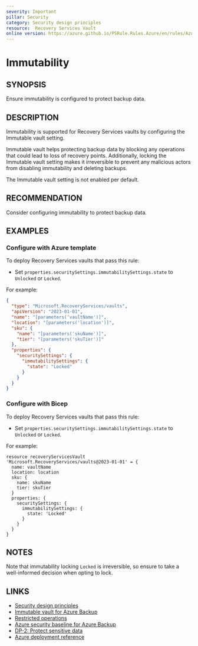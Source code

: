 ```yaml
---
severity: Important
pillar: Security
category: Security design principles
resource:  Recovery Services Vault
online version: https://azure.github.io/PSRule.Rules.Azure/en/rules/Azure.RSV.Immutable/
---
```


# Immutability

## SYNOPSIS

Ensure immutability is configured to protect backup data.

## DESCRIPTION

Immutability is supported for Recovery Services vaults by configuring the Immutable vault setting.

Immutable vault helps protecting backup data by blocking any operations that could lead to loss of recovery points. Additionally, locking the Immutable vault setting makes it irreversible to prevent any malicious actors from disabling immutability and deleting backups.

The Immutable vault setting is not enabled per default.

## RECOMMENDATION

Consider configuring immutability to protect backup data.

## EXAMPLES

### Configure with Azure template

To deploy Recovery Services vaults that pass this rule:

- Set `properties.securitySettings.immutabilitySettings.state` to `Unlocked` or `Locked`.

For example:

```json
{
  "type": "Microsoft.RecoveryServices/vaults",
  "apiVersion": "2023-01-01",
  "name": "[parameters('vaultName')]",
  "location": "[parameters('location')]",
  "sku": {
    "name": "[parameters('skuName')]",
    "tier": "[parameters('skuTier')]"
  },
  "properties": {
    "securitySettings": {
      "immutabilitySettings": {
        "state": "Locked"
      }
    }
  }
}
```

### Configure with Bicep

To deploy Recovery Services vaults that pass this rule:

- Set `properties.securitySettings.immutabilitySettings.state` to `Unlocked` or `Locked`.

For example:

```bicep
resource recoveryServicesVault 'Microsoft.RecoveryServices/vaults@2023-01-01' = {
  name: vaultName
  location: location
  sku: {
    name: skuName
    tier: skuTier
  }
  properties: {
    securitySettings: {
      immutabilitySettings: {
        state: 'Locked'
      }
    }
  }
}
```

## NOTES

Note that immutability locking `Locked` is irreversible, so ensure to take a well-informed decision when opting to lock.

## LINKS

- [Security design principles](https://learn.microsoft.com/azure/well-architected/security/security-principles)
- [Immutable vault for Azure Backup](https://learn.microsoft.com/azure/backup/backup-azure-immutable-vault-concept)
- [Restricted operations](https://learn.microsoft.com/azure/backup/backup-azure-immutable-vault-concept#restricted-operations)
- [Azure security baseline for Azure Backup](https://learn.microsoft.com/en-us/security/benchmark/azure/baselines/backup-security-baseline)
- [DP-2: Protect sensitive data](https://learn.microsoft.com/security/benchmark/azure/baselines/backup-security-baseline#dp-2-protect-sensitive-data)
- [Azure deployment reference](https://learn.microsoft.com/azure/templates/microsoft.recoveryservices/vaults#securitysettings)
